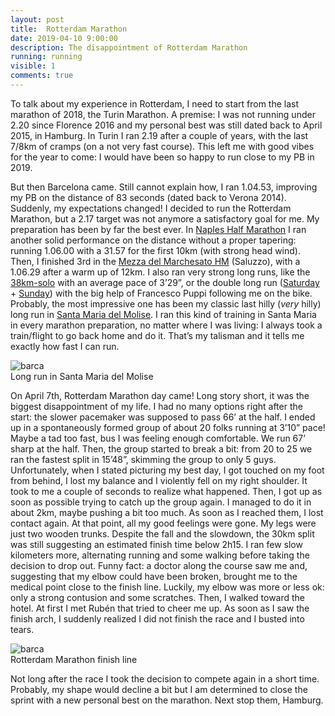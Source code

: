 ```yaml
---
layout: post
title:  Rotterdam Marathon 
date: 2019-04-10 9:00:00
description: The disappointment of Rotterdam Marathon
running: running
visible: 1
comments: true
---
```


To talk about my experience in Rotterdam, I need to start from the last marathon of 2018, the Turin Marathon. A premise: I was not running under 2.20 since Florence 2016 and my personal best was still dated back to April 2015, in Hamburg. In Turin I ran 2.19 after a couple of years, with the last 7/8km of cramps (on a not very fast course). This left me with good vibes for the year to come: I would have been so happy to run close to my PB in 2019.

But then Barcelona came. Still cannot explain how, I ran 1.04.53, improving my PB on the distance of 83 seconds (dated back to Verona 2014). Suddenly, my expectations changed! I decided to run the Rotterdam Marathon, but a 2.17 target was not anymore a satisfactory goal for me. My preparation has been by far the best ever. In [Naples Half Marathon](https://www.strava.com/activities/2171081639/overview) I ran another solid performance on the distance without a proper tapering: running 1.06.00 with a 31.57 for the first 10km (with strong head wind). Then, I finished 3rd in the [Mezza del Marchesato HM](https://www.strava.com/activities/2218883156/overview) (Saluzzo), with a 1.06.29 after a warm up of 12km. I also ran very strong long runs, like the [38km-solo](https://www.strava.com/activities/2188320279) with an average pace of 3’29”, or the double long run ([Saturday](https://www.strava.com/activities/2201683044) + [Sunday](https://www.strava.com/activities/2203580031)) with the big help of Francesco Puppi following me on the bike. Probably, the most impressive one has been my classic last hilly (*very* hilly) long run in [Santa Maria del Molise](https://www.strava.com/activities/2236414666). I ran this kind of training in Santa Maria in every marathon preparation, no matter where I was living: I always took a train/flight to go back home and do it. That’s my talisman and it tells me exactly how fast I can run. 

<div class="img_row">
    <img class="col three left" src="{{ site.baseurl }}/assets/img/run/rotterdam19/smaria.jpg" alt="barca" title="barca final"/>
</div>
<div class="col three caption">
    Long run in Santa Maria del Molise
</div>

On April 7th, Rotterdam Marathon day came! Long story short, it was the biggest disappointment of my life. I had no many options right after the start: the slower pacemaker was supposed to pass 66’ at the half. I ended up in a spontaneously formed group of about 20 folks running at 3’10” pace! Maybe a tad too fast, bus I was feeling enough comfortable. We run 67’ sharp at the half. Then, the group started to break a bit: from 20 to 25 we ran the fastest split in 15’48”, skimming the group to only 5 guys. Unfortunately, when I stated picturing my best day, I got touched on my foot from behind, I lost my balance and I violently fell on my right shoulder. It took to me a couple of seconds to realize what happened. Then, I got up as soon as possible trying to catch up the group again. I managed to do it in about 2km, maybe pushing a bit too much. As soon as I reached them, I lost contact again. At that point, all my good feelings were gone. My legs were just two wooden trunks. Despite the fall and the slowdown, the 30km split was still suggesting an estimated finish time below 2h15. I ran few slow kilometers more, alternating running and some walking before taking the decision to drop out. Funny fact: a doctor along the course saw me and, suggesting that my elbow could have been broken, brought me to the medical point close to the finish line. Luckily, my elbow was more or less ok: only a strong contusion and some scratches. Then, I walked toward the hotel. At first I met Rubén that tried to cheer me up. As soon as I saw the finish arch, I suddenly realized I did not finish the race and I busted into tears.

<div class="img_row">
    <img class="col three left" src="{{ site.baseurl }}/assets/img/run/rotterdam19/rott-finish.jpg" alt="barca" title="barca final"/>
</div>
<div class="col three caption">
    Rotterdam Marathon finish line
</div>

Not long after the race I took the decision to compete again in a short time. Probably, my shape would decline a bit but I am determined to close the sprint with a new personal best on the marathon. Next stop them, Hamburg. 

